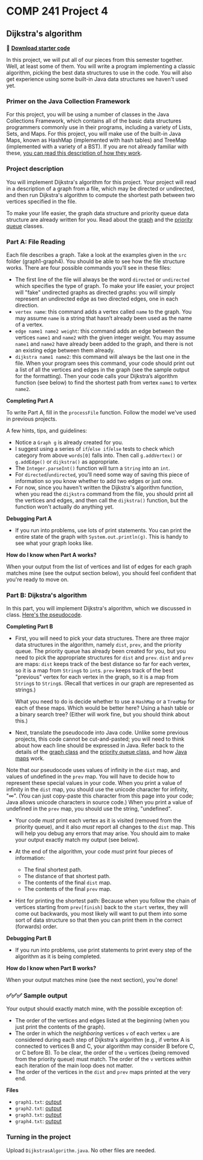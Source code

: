 # COMP 241 Project 4

## Dijkstra's algorithm

💾 [**Download starter code**](code.zip)

In this project, we will put all of our pieces from this semester together.  Well, at least some of them.  You will write a program implementing a classic algorithm, picking the best data structures to use in the code.  You will also get experience using some built-in Java data structures we haven't used yet.

### Primer on the Java Collection Framework

For this project, you will be using a number of classes in the Java Collections Framework, which contains all of the basic data structures programmers commonly use in their programs, including a variety of Lists, Sets, and Maps. For this project, you will make use of the built-in Java Maps, known as HashMap (implemented with hash tables) and TreeMap (implemented with a variety of a BST).  If you are not already familiar with these, [you can read this description of how they work](java-collections.html).

### Project description

You will implement Dijkstra's algorithm for this project.  Your project will read in a description of a graph from a file, which may be directed or undirected, and then run Dijkstra's algorithm to compute the shortest path between two vertices specified in the file.

To make your life easier, the graph data structure and priority queue data structure are already written for you.  Read about the [graph](graph-class.html) and the [priority queue](pq-class.html) classes.

### Part A: File Reading

Each file describes a graph.  Take a look at the examples given in the `src` folder (graph1-graph4).  You should be able to see how the file structure works.  There are four possible commands you’ll see in these files: 

- The first line of the file will always be the word `directed` or `undirected` which specifies the type of graph. To make your life easier, your project will "fake" undirected graphs as directed graphs: you will simply represent an undirected edge as two directed edges, one in each direction.
- `vertex name`: this command adds a vertex called `name` to the graph. You may assume `name` is a string that hasn’t already been used as the name of a vertex.
- `edge name1 name2 weight`: this command adds an edge between the vertices `name1` and `name2` with the given integer weight. You may assume `name1` and `name2` have already been added to the graph, and there is not an existing edge between them already. 
- `dijkstra name1 name2`: this command will always be the last one in the file. When your program sees this command, your code should print out a list of all the vertices and edges in the graph (see the sample output for the formatting).  Then your code calls your Dijkstra’s algorithm function (see below) to find the shortest path from vertex `name1` to vertex `name2`. 

**Completing Part A**

To write Part A, fill in the `processFile` function.  Follow the model we've used in previous projects.  

A few hints, tips, and guidelines:

- Notice a `Graph g` is already created for you.
- I suggest using a series of `if`/`else if`/`else` tests to check which category from above `words[0]` falls into.  Then call `g.addVertex()` or `g.addEdge()` or `dijkstra()` as appropriate.  
- The `Integer.parseInt()` function will turn a `String` into an `int`.
- For `directed`/`undirected`, you'll need some way of saving this piece of information so you know whether to add two edges or just one.
- For now, since you haven't written the Dijkstra's algorithm function, when you read the `dijkstra` command from the file, you should print all the vertices and edges, and then call the `dijkstra()` function, but the function won't actually do anything yet.

**Debugging Part A**

- If you run into problems, use lots of print statements.  You can print the entire state of the graph with `System.out.println(g)`.  This is handy to see what your graph looks like.

**How do I know when Part A works?**

When your output from the list of vertices and list of edges for each graph matches mine (see the output section below), you should feel confident that you're ready to move on.

### Part B: Dijkstra's algorithm

In this part, you will implement Dijkstra's algorithm, which we discussed in class.  [Here's the pseudocode](dijkstra-code.pdf).

**Completing Part B**

- First, you will need to pick your data structures.  There are three major data structures in the algorithm, namely `dist`, `prev`, and the priority queue.  The priority queue has already been created for you, but you need to pick the appropriate structures for `dist` and `prev`.  `dist` and `prev` are maps: `dist` keeps track of the best distance so far for each vertex, so it is a map from `String`s to `int`s.  `prev` keeps track of the best "previous" vertex for each vertex in the graph, so it is a map from `String`s to `String`s.  (Recall that vertices in our graph are represented as strings.)

  What you need to do is decide whether to use a `HashMap` or a `TreeMap` for each of these maps.  Which would be better here?  Using a hash table or a binary search tree?  (Either will work fine, but you should think about this.)

- Next, translate the pseudocode into Java code.  Unlike some previous projects, this code cannot be cut-and-pasted; you will need to think about how each line should be expressed in Java.  Refer back to the details of the [graph class](graph-class.html) and the [priority queue class](pq-class.html), and how [Java maps](java-collections.html) work.

Note that our pseudocode uses values of infinity in the `dist` map, and values of undefined in the `prev` map. You will have to decide how to represent these special values in your code. When you print a value of infinity in the `dist` map, you should use the unicode character for infinity, "∞". (You can just copy-paste this character from this page into your code; Java allows unicode characters in source code.) When you print a value of undefined in the `prev` map, you should use the string, "undefined".

- Your code *must* print each vertex as it is visited (removed from the priority queue), and it also *must* report all changes to the `dist` map. This will help you debug any errors that may arise. You should aim to make your output exactly match my output (see below).

- At the end of the algorithm, your code *must* print four pieces of information:

  - The final shortest path.
  - The distance of that shortest path.
  - The contents of the final `dist` map.
  - The contents of the final `prev` map.
  
- Hint for printing the shortest path: Because when you follow the chain of vertices starting from `prev[finish]` back to the `start` vertex, they will come out backwards, you most likely will want to put them into some sort of data structure so that then you can print them in the correct (forwards) order.

**Debugging Part B**

- If you run into problems, use print statements to print every step of the algorithm as it is being completed.

**How do I know when Part B works?**

When your output matches mine (see the next section), you're done!

### ✅✅✅ Sample output

Your output should exactly match mine, with the possible exception of:

- The order of the vertices and edges listed at the beginning (when you just print the contents of the graph).
- The order in which the *neighboring* vertices `v` of each vertex `u` are considered during each step of Dijkstra's algorithm (e.g., if vertex A is connected to vertices B and C, your algorithm may consider B before C, or C before B).  To be clear, the order of the `u` vertices (being removed from the priority queue) must match.  The order of the `v` vertices *within* each iteration of the main loop does not matter.
- The order of the vertices in the `dist` and `prev` maps printed at the very end.

**Files**

- `graph1.txt`: [output](graph1-output.txt)
- `graph2.txt`: [output](graph2-output.txt)
- `graph3.txt`: [output](graph3-output.txt)
- `graph4.txt`: [output](graph4-output.txt)

### Turning in the project

Upload `DijkstrasAlgorithm.java`.  No other files are needed.

